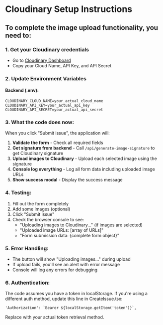 # Cloudinary Setup Instructions

## To complete the image upload functionality, you need to:

### 1. Get your Cloudinary credentials
- Go to [Cloudinary Dashboard](https://cloudinary.com/console)
- Copy your Cloud Name, API Key, and API Secret

### 2. Update Environment Variables

#### Backend (.env):
```env
CLOUDINARY_CLOUD_NAME=your_actual_cloud_name
CLOUDINARY_API_KEY=your_actual_api_key
CLOUDINARY_API_SECRET=your_actual_api_secret
```


### 3. What the code does now:

When you click "Submit issue", the application will:

1. **Validate the form** - Check all required fields
2. **Get signature from backend** - Call `/api/generate-image-signature` to get Cloudinary signature
3. **Upload images to Cloudinary** - Upload each selected image using the signature
4. **Console log everything** - Log all form data including uploaded image URLs
5. **Show success modal** - Display the success message

### 4. Testing:

1. Fill out the form completely
2. Add some images (optional)
3. Click "Submit issue"
4. Check the browser console to see:
   - "Uploading images to Cloudinary..." (if images are selected)
   - "Uploaded image URLs: [array of URLs]"
   - "Form submission data: {complete form object}"

### 5. Error Handling:

- The button will show "Uploading images..." during upload
- If upload fails, you'll see an alert with error message
- Console will log any errors for debugging

### 6. Authentication:

The code assumes you have a token in localStorage. If you're using a different auth method, update this line in CreateIssue.tsx:

```tsx
'Authorization': `Bearer ${localStorage.getItem('token')}`,
```

Replace with your actual token retrieval method.
